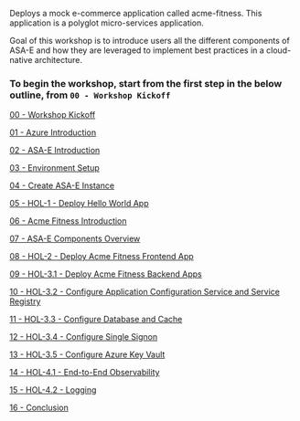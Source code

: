 Deploys a mock e-commerce application called acme-fitness. This application is a polyglot micro-services application. 

Goal of this workshop is to introduce users all the different components of ASA-E and how they are leveraged to implement best practices in a cloud-native architecture.

### To begin the workshop, start from the first step in the below outline, from `00 - Workshop Kickoff`


[00 - Workshop Kickoff](./00-workshop-kickoff/README.md)

[01 - Azure Introduction](./01-azure-introduction/README.md)

[02 - ASA-E Introduction](./02-asa-e-introduction/README.md)

[03 - Environment Setup](./03-workshop-environment-setup/README.md)

[04 - Create ASA-E Instance](./04-create-asa-e-instance/README.md)

[05 - HOL-1 - Deploy Hello World App](./05-hol-1-hello-world-app/README.md)

[06 - Acme Fitness Introduction](./06-polyglot-microservices-app-acme-fitness/README.md)

[07 - ASA-E Components Overview](./07-asa-e-components-overview/README.md)

[08 - HOL-2 - Deploy Acme Fitness Frontend App](./08-hol-2-deploy-frontend-app/README.md)

[09 - HOL-3.1 - Deploy Acme Fitness Backend Apps](./09-hol-3.1-deploy-backend-apps/README.md)

[10 - HOL-3.2 - Configure Application Configuration Service and Service Registry](./10-hol-3.2-bind-apps-to-acs-service-reg/README.md)

[11 - HOL-3.3 - Configure Database and Cache](./11-hol-3.3-configure-database-cache/README.md)

[12 - HOL-3.4 - Configure Single Signon](./12-hol-3.4-configure-single-signon/README.md)

[13 - HOL-3.5 - Configure Azure Key Vault](./13-hol-3.5-configure-azure-keyvault/README.md)

[14 - HOL-4.1 - End-to-End Observability](./14-hol-4.1-end-to-end-observability/README.md)

[15 - HOL-4.2 - Logging](./15-hol-4.2-logging/README.md)

[16 - Conclusion](./16-Conclusion/README.md)
